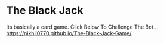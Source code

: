 # The Black Jack
 Its basically a card game.
Click Below To Challenge The Bot...
https://nikhil0770.github.io/The-Black-Jack-Game/
